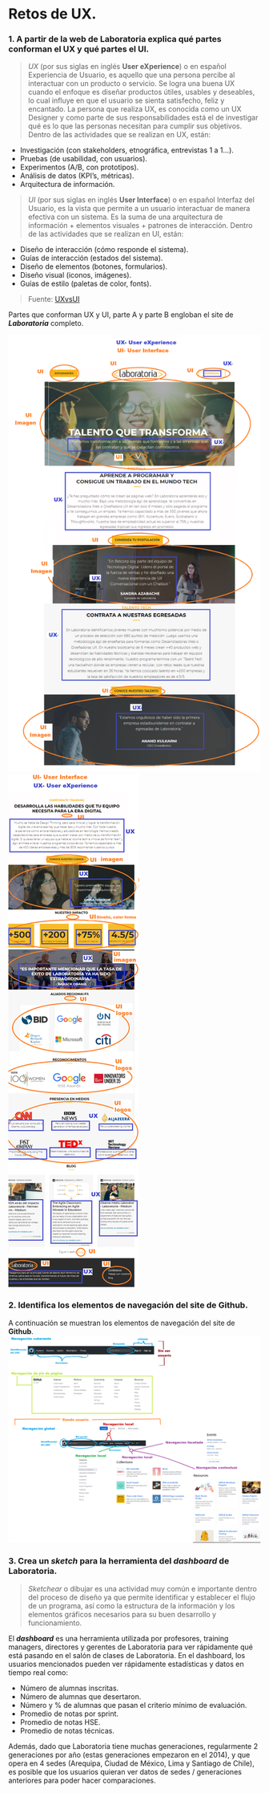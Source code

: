 # Retos de UX.
### 1. A partir de la web de __Laboratoria__ explica qué partes conforman el UX y qué partes el UI.

> *UX* (por sus siglas en inglés **User eXperience**) o en español Experiencia de Usuario, es aquello que una persona percibe al interactuar con un producto o servicio. Se logra una buena UX cuando el enfoque es diseñar productos útiles, usables y deseables, lo cual influye en que el usuario se sienta satisfecho, feliz y encantado.
La persona que realiza UX, es conocida como un UX Designer y como parte de sus responsabilidades está el de investigar qué es lo que las personas necesitan para cumplir sus objetivos.
Dentro de las actividades que se realizan en UX, están:
* Investigación (con stakeholders, etnográfica, entrevistas 1 a 1…).
*	Pruebas (de usabilidad, con usuarios).
*	Experimentos (A/B, con prototipos).
*	Análisis de datos (KPI’s, métricas).
*	Arquitectura de información.


>*UI* (por sus siglas en inglés **User Interface**) o en español Interfaz del Usuario, es la vista que permite a un usuario interactuar de manera efectiva con un sistema. Es la suma de una arquitectura de información + elementos visuales + patrones de interacción.
Dentro de las actividades que se realizan en UI, están:
*	Diseño de interacción (cómo responde el sistema).
*	Guías de interacción (estados del sistema).
*	Diseño de elementos (botones, formularios).
*	Diseño visual (iconos, imágenes).
*	Guías de estilo (paletas de color, fonts).

>Fuente: [UXvsUI](http://blog.acantu.com/que-es-ux-y-ui/)

Partes que conforman UX y UI, parte A y parte B engloban el site de ___Laboratoria___ completo.

![Partes que conforman UX y UI, parte A del site completo](images/1_parteA.png)
![Partes que conforman UX y UI, parte B del site completo](images/1_parteB.png)

### 2. Identifica los elementos de navegación del site de __Github__.

A continuación se muestran los elementos de navegación del site de __Github__.
![Elementos de navegación del site de Github](images/2_navegacion.png)

### 3. Crea un *sketch* para la herramienta del ***dashboard*** de __Laboratoria__.

>*Sketchear* o dibujar es una actividad muy común e importante dentro del proceso de diseño ya que permite identificar y establecer el flujo de un programa, así como la estructura de la información y los elementos gráficos necesarios para su buen desarrollo y funcionamiento.

El ***dashboard*** es una herramienta utilizada por profesores, training managers, directores y gerentes de Laboratoria para ver rápidamente qué está pasando en el salón de clases de Laboratoria. En el dashboard, los usuarios mencionados pueden ver rápidamente estadísticas y datos en tiempo real como:

* Número de alumnas inscritas.
* Número de alumnas que desertaron.
* Número y % de alumnas que pasan el criterio mínimo de evaluación.
* Promedio de notas por sprint.
* Promedio de notas HSE.
* Promedio de notas técnicas.

Además, dado que Laboratoria tiene muchas generaciones, regularmente 2 generaciones por año (estas generaciones empezaron en el 2014), y que opera en 4 sedes (Arequipa, Ciudad de México, Lima y Santiago de Chile), es posible que los usuarios quieran ver datos de sedes / generaciones anteriores para poder hacer comparaciones.
